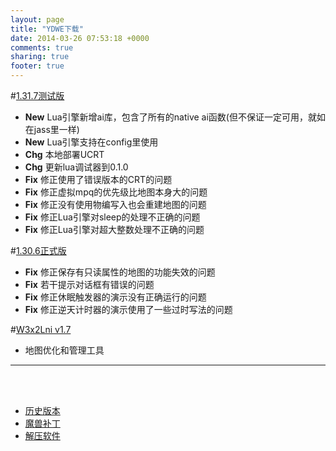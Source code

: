 ```yaml
---
layout: page
title: "YDWE下载"
date: 2014-03-26 07:53:18 +0000
comments: true
sharing: true
footer: true
---
```


#[1.31.7测试版](http://pan.baidu.com/s/1dFuzWYl)

* **New** Lua引擎新增ai库，包含了所有的native ai函数(但不保证一定可用，就如在jass里一样)
* **New** Lua引擎支持在config里使用
* **Chg** 本地部署UCRT
* **Chg** 更新lua调试器到0.1.0
* **Fix** 修正使用了错误版本的CRT的问题
* **Fix** 修正虚拟mpq的优先级比地图本身大的问题
* **Fix** 修正没有使用物编写入也会重建地图的问题
* **Fix** 修正Lua引擎对sleep的处理不正确的问题
* **Fix** 修正Lua引擎对超大整数处理不正确的问题

#[1.30.6正式版](http://pan.baidu.com/s/1bM6SvO)

* **Fix** 修正保存有只读属性的地图的功能失效的问题
* **Fix** 若干提示对话框有错误的问题
* **Fix** 修正休眠触发器的演示没有正确运行的问题
* **Fix** 修正逆天计时器的演示使用了一些过时写法的问题


#[W3x2Lni v1.7](http://pan.baidu.com/s/1gfP19Xh)

* 地图优化和管理工具

---

<br><br>

* [历史版本](http://pan.baidu.com/share/link?shareid=401650&uk=3389291567)
* [魔兽补丁](http://pan.baidu.com/share/link?shareid=401621&uk=3389291567)
* [解压软件](http://sparanoid.com/lab/7z/)
